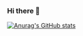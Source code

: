 ### Hi there 👋
[![Anurag's GitHub stats](https://github-readme-stats.vercel.app/api?username=leprogramar&hide=prs,issues&show_icons=true&theme=transparent)](https://github.com/leprogramar/github-readme-stats)
